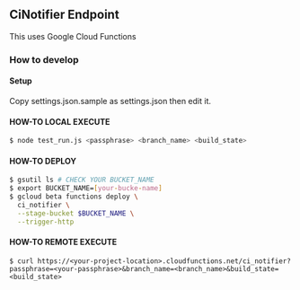 ## CiNotifier Endpoint
This uses Google Cloud Functions

### How to develop

#### Setup
Copy settings.json.sample as settings.json then edit it.

#### HOW-TO LOCAL EXECUTE
```sh
$ node test_run.js <passphrase> <branch_name> <build_state>
```

#### HOW-TO DEPLOY

```sh
$ gsutil ls # CHECK YOUR BUCKET_NAME
$ export BUCKET_NAME=[your-bucke-name]
$ gcloud beta functions deploy \
  ci_notifier \
  --stage-bucket $BUCKET_NAME \
  --trigger-http
```

#### HOW-TO REMOTE EXECUTE

```
$ curl https://<your-project-location>.cloudfunctions.net/ci_notifier?passphrase=<your-passphrase>&branch_name=<branch_name>&build_state=<build_state>
```
